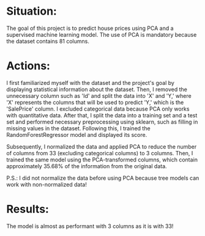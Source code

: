 # Situation:
The goal of this project is to predict house prices using PCA and a supervised machine learning model. The use of PCA is mandatory because the dataset contains 81 columns.
# Actions:
I first familiarized myself with the dataset and the project's goal by displaying statistical information about the dataset. 
Then, I removed the unnecessary column such as 'Id' and split the data into 'X' and 'Y,' where 'X' represents the columns that will be used to predict 'Y,' which is the 'SalePrice' column. 
I excluded categorical data because PCA only works with quantitative data. After that, I split the data into a training set and a test set and performed necessary preprocessing using sklearn, such as filling in missing values in the dataset. Following this, I trained the RandomForestRegressor model and displayed its score.

Subsequently, I normalized the data and applied PCA to reduce the number of columns from 33 (excluding categorical columns) to 3 columns. Then, I trained the same model using the PCA-transformed columns, which contain approximately 35.68% of the information from the original data.

P.S.: I did not normalize the data before using PCA because tree models can work with non-normalized data! 
# Results:
The model is almost as performant with 3 columns as it is with 33! 
